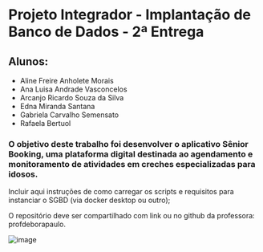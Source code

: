 # Projeto Integrador - Implantação de Banco de Dados - 2ª Entrega

## Alunos:
- Aline Freire Anholete Morais
- Ana Luisa Andrade Vasconcelos
- Arcanjo Ricardo Souza da Silva
- Edna Miranda Santana
- Gabriela Carvalho Semensato
- Rafaela Bertuol

### O objetivo deste trabalho foi desenvolver o aplicativo Sênior Booking, uma plataforma digital destinada ao agendamento e monitoramento de atividades em creches especializadas para idosos.

Incluir aqui instruções de como carregar os scripts e requisitos para instanciar o SGBD (via docker desktop ou outro);

O repositório deve ser compartilhado com link ou no github da professora: profdeborapaulo.

![image](https://github.com/user-attachments/assets/4ddf79eb-1776-49cf-88b0-88f4a4f88bf3)
